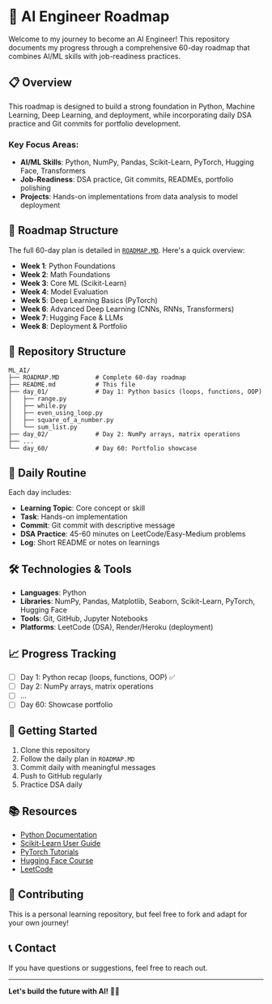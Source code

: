 # 🚀 AI Engineer Roadmap

Welcome to my journey to become an AI Engineer! This repository documents my progress through a comprehensive 60-day roadmap that combines AI/ML skills with job-readiness practices.

## 📋 Overview

This roadmap is designed to build a strong foundation in Python, Machine Learning, Deep Learning, and deployment, while incorporating daily DSA practice and Git commits for portfolio development.

### Key Focus Areas:
- **AI/ML Skills**: Python, NumPy, Pandas, Scikit-Learn, PyTorch, Hugging Face, Transformers
- **Job-Readiness**: DSA practice, Git commits, READMEs, portfolio polishing
- **Projects**: Hands-on implementations from data analysis to model deployment

## 📅 Roadmap Structure

The full 60-day plan is detailed in [`ROADMAP.MD`](./ROADMAP.MD). Here's a quick overview:

- **Week 1**: Python Foundations
- **Week 2**: Math Foundations
- **Week 3**: Core ML (Scikit-Learn)
- **Week 4**: Model Evaluation
- **Week 5**: Deep Learning Basics (PyTorch)
- **Week 6**: Advanced Deep Learning (CNNs, RNNs, Transformers)
- **Week 7**: Hugging Face & LLMs
- **Week 8**: Deployment & Portfolio

## 📁 Repository Structure

```
ML_AI/
├── ROADMAP.MD          # Complete 60-day roadmap
├── README.md           # This file
├── day_01/             # Day 1: Python basics (loops, functions, OOP)
│   ├── range.py
│   ├── while.py
│   ├── even_using_loop.py
│   ├── square_of_a_number.py
│   └── sum_list.py
├── day_02/             # Day 2: NumPy arrays, matrix operations
├── ...
└── day_60/             # Day 60: Portfolio showcase
```

## 🎯 Daily Routine

Each day includes:
- **Learning Topic**: Core concept or skill
- **Task**: Hands-on implementation
- **Commit**: Git commit with descriptive message
- **DSA Practice**: 45-60 minutes on LeetCode/Easy-Medium problems
- **Log**: Short README or notes on learnings

## 🛠️ Technologies & Tools

- **Languages**: Python
- **Libraries**: NumPy, Pandas, Matplotlib, Seaborn, Scikit-Learn, PyTorch, Hugging Face
- **Tools**: Git, GitHub, Jupyter Notebooks
- **Platforms**: LeetCode (DSA), Render/Heroku (deployment)

## 📈 Progress Tracking

- [ ] Day 1: Python recap (loops, functions, OOP) ✅
- [ ] Day 2: NumPy arrays, matrix operations
- [ ] ...
- [ ] Day 60: Showcase portfolio

## 🚀 Getting Started

1. Clone this repository
2. Follow the daily plan in `ROADMAP.MD`
3. Commit daily with meaningful messages
4. Push to GitHub regularly
5. Practice DSA daily

## 📚 Resources

- [Python Documentation](https://docs.python.org/3/)
- [Scikit-Learn User Guide](https://scikit-learn.org/stable/user_guide.html)
- [PyTorch Tutorials](https://pytorch.org/tutorials/)
- [Hugging Face Course](https://huggingface.co/course)
- [LeetCode](https://leetcode.com/)

## 🤝 Contributing

This is a personal learning repository, but feel free to fork and adapt for your own journey!

## 📞 Contact

If you have questions or suggestions, feel free to reach out.

---

**Let's build the future with AI!** 🤖✨
